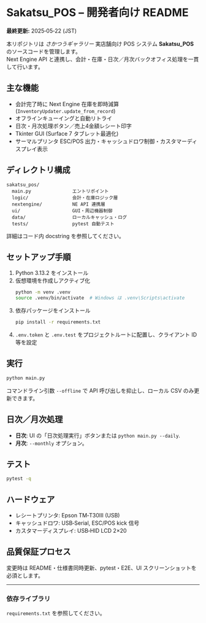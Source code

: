 # Sakatsu_POS – 開発者向け README  
**最終更新:** 2025‑05‑22 (JST)  

本リポジトリは *さかつうギャラリー* 実店舗向け POS システム **Sakatsu_POS** のソースコードを管理します。  
Next Engine API と連携し、会計・在庫・日次／月次バックオフィス処理を一貫して行います。  

## 主な機能
- 会計完了時に Next Engine 在庫を即時減算 (`InventoryUpdater.update_from_record`)  
- オフラインキューイングと自動リトライ  
- 日次・月次処理ボタン／売上4金額レシート印字  
- Tkinter GUI (Surface 7 タブレット最適化)  
- サーマルプリンタ ESC/POS 出力・キャッシュドロワ制御・カスタマーディスプレイ表示  

## ディレクトリ構成
```
sakatsu_pos/
  main.py               エントリポイント
  logic/                会計・在庫ロジック層
  nextengine/           NE API 連携層
  ui/                   GUI・周辺機器制御
  data/                 ローカルキャッシュ・ログ
  tests/                pytest 自動テスト
```
詳細はコード内 docstring を参照してください。

## セットアップ手順
1. Python 3.13.2 をインストール  
2. 仮想環境を作成しアクティブ化  
   ```bash
   python -m venv .venv
   source .venv/bin/activate  # Windows は .venv\Scripts\activate
   ```
3. 依存パッケージをインストール  
   ```bash
   pip install -r requirements.txt
   ```
4. `.env.token` と `.env.test` をプロジェクトルートに配置し、クライアント ID 等を設定  

## 実行
```bash
python main.py
```
コマンドライン引数 `--offline` で API 呼び出しを抑止し、ローカル CSV のみ更新できます。

## 日次／月次処理
- **日次**: UI の「日次処理実行」ボタンまたは `python main.py --daily`.  
- **月次**: `--monthly` オプション。  

## テスト
```bash
pytest -q
```

## ハードウェア
- レシートプリンタ: Epson TM‑T30III (USB)  
- キャッシュドロワ: USB‑Serial, ESC/POS kick 信号  
- カスタマーディスプレイ: USB‑HID LCD 2×20  

## 品質保証プロセス
変更時は README・仕様書同時更新、pytest・E2E、UI スクリーンショットを必須とします。

---
### 依存ライブラリ
`requirements.txt` を参照してください。
